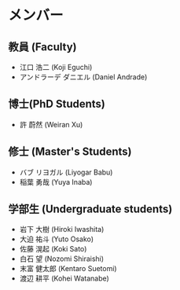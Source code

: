 # メンバー

## 教員 (Faculty)
- 江口 浩二 (Koji Eguchi)
- アンドラーデ ダニエル (Daniel Andrade)

## 博士(PhD Students)
- 許 蔚然 (Weiran Xu)

## 修士 (Master's Students)
- バブ リヨガル (Liyogar Babu)
- 稲葉 勇哉 (Yuya Inaba)
		
## 学部生 (Undergraduate students)
- 岩下 大樹 (Hiroki Iwashita)		
- 大迫 祐斗 (Yuto Osako)
- 佐藤 滉起 (Koki Sato)
- 白石 望 (Nozomi Shiraishi)
- 末富 健太郎 (Kentaro Suetomi)
- 渡辺 耕平 (Kohei Watanabe)